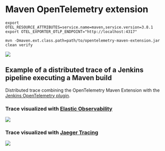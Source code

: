 # Maven OpenTelemetry extension

```
export OTEL_RESOURCE_ATTRIBUTES=service.name=maven,service.version=3.8.1
export OTEL_EXPORTER_OTLP_ENDPOINT="http://localhost:4317"

mvn -Dmaven.ext.class.path=path/to/opentelemetry-maven-extension.jar clean verify
```

![](https://github.com/cyrille-leclerc/maven-opentelemetry-extension/raw/main/docs/images/maven-execution-trace-jaeger.png)



## Example of a distributed trace of a Jenkins pipeline executing a Maven build

Distributed trace combining the OpenTelemetry Maven Extension with the [Jenkins OpenTelemetry plugin](https://plugins.jenkins.io/opentelemetry/).

### Trace visualized with [Elastic Observability](https://www.elastic.co/observability)

![](https://raw.githubusercontent.com/cyrille-leclerc/opentelemetry-maven-extension/main/docs/images/jenkins-maven-execution-trace-elastic.png)

### Trace visualized with [Jaeger Tracing](https://www.jaegertracing.io/)

![](https://raw.githubusercontent.com/cyrille-leclerc/opentelemetry-maven-extension/main/docs/images/jenkins-maven-execution-trace-jaeger.png)
